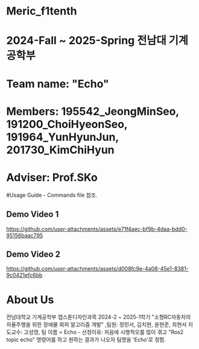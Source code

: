 # Meric_f1tenth
# 2024-Fall ~ 2025-Spring 전남대 기계공학부
# Team name: "Echo"
# Members: 195542_JeongMinSeo, 191200_ChoiHyeonSeo, 191964_YunHyunJun, 201730_KimChiHyun
# Adviser: Prof.SKo

#Usage Guide - Commands file 참조.

## Demo Video 1
https://github.com/user-attachments/assets/e71f4aec-bf9b-4daa-bdd0-95156baac795

## Demo Video 2
https://github.com/user-attachments/assets/d008fc9e-4a08-45e1-8381-9c0421efc6bb

# About Us
전남대학교 기계공학부 캡스톤디자인과목 2024-2 ~ 2025-1학기 "소형RC자동차의 자율주행을 위한 장애물 회피 알고리즘 개발" ,팀원: 정민서, 김치현, 윤현준, 최현서 지도교수: 고성영, 팀 이름 = Echo - 선정이유: 처음에 시행착오를 많이 겪고 "Ros2 topic echo" 명령어를 하고 원하는 결과가 나오자 팀명을 'Echo'로 정함.
